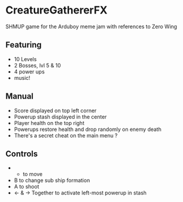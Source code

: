 # CreatureGathererFX
SHMUP game for the Arduboy meme jam with references to Zero Wing

## Featuring
- 10 Levels
- 2 Bosses, lvl 5 & 10
- 4 power ups
- music!

## Manual
- Score displayed on top left corner
- Powerup stash displayed in the center
- Player health on the top right
- Powerups restore health and drop randomly on enemy death
- There's a secret cheat on the main menu ?

## Controls
- + to move
- B to change sub ship formation
- A to shoot
- <- & -> Together to activate left-most powerup in stash 